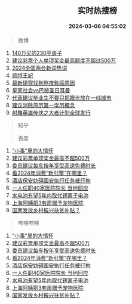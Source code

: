 <div align="center"><h2>实时热搜榜</h2><h4>2024-03-06 04:55:02</h4></div>

> 微博  

1. [140万买的230平房子](https://s.weibo.com/weibo?q=140%E4%B8%87%E4%B9%B0%E7%9A%84230%E5%B9%B3%E6%88%BF%E5%AD%90&t=31&band_rank=1&Refer=top)<br />
2. [建议彩票个人单项奖金最高额度不超过500万](https://s.weibo.com/weibo?q=%23%E5%BB%BA%E8%AE%AE%E5%BD%A9%E7%A5%A8%E4%B8%AA%E4%BA%BA%E5%8D%95%E9%A1%B9%E5%A5%96%E9%87%91%E6%9C%80%E9%AB%98%E9%A2%9D%E5%BA%A6%E4%B8%8D%E8%B6%85%E8%BF%87500%E4%B8%87%23&t=31&band_rank=2&Refer=top)<br />
3. [2024全国两会新词热词](https://s.weibo.com/weibo?q=%232024%E5%85%A8%E5%9B%BD%E4%B8%A4%E4%BC%9A%E6%96%B0%E8%AF%8D%E7%83%AD%E8%AF%8D%23&t=31&band_rank=3&Refer=top)<br />
4. [凯特王妃](https://s.weibo.com/weibo?q=%E5%87%AF%E7%89%B9%E7%8E%8B%E5%A6%83&t=31&band_rank=4&Refer=top)<br />
5. [最新研究找到熬夜致癌原因](https://s.weibo.com/weibo?q=%23%E6%9C%80%E6%96%B0%E7%A0%94%E7%A9%B6%E6%89%BE%E5%88%B0%E7%86%AC%E5%A4%9C%E8%87%B4%E7%99%8C%E5%8E%9F%E5%9B%A0%23&t=31&band_rank=5&Refer=top)<br />
6. [皇家社会vs巴黎圣日耳曼](https://s.weibo.com/weibo?q=%23%E7%9A%87%E5%AE%B6%E7%A4%BE%E4%BC%9Avs%E5%B7%B4%E9%BB%8E%E5%9C%A3%E6%97%A5%E8%80%B3%E6%9B%BC%23&t=31&band_rank=6&Refer=top)<br />
7. [代表建议毕业生不要只把眼光放在一线城市](https://s.weibo.com/weibo?q=%23%E4%BB%A3%E8%A1%A8%E5%BB%BA%E8%AE%AE%E6%AF%95%E4%B8%9A%E7%94%9F%E4%B8%8D%E8%A6%81%E5%8F%AA%E6%8A%8A%E7%9C%BC%E5%85%89%E6%94%BE%E5%9C%A8%E4%B8%80%E7%BA%BF%E5%9F%8E%E5%B8%82%23&t=31&band_rank=7&Refer=top)<br />
8. [建议消除简历第一学历概念](https://s.weibo.com/weibo?q=%23%E5%BB%BA%E8%AE%AE%E6%B6%88%E9%99%A4%E7%AE%80%E5%8E%86%E7%AC%AC%E4%B8%80%E5%AD%A6%E5%8E%86%E6%A6%82%E5%BF%B5%23&t=31&band_rank=8&Refer=top)<br />
9. [射雕英雄传侠之大者计划全球发行](https://s.weibo.com/weibo?q=%23%E5%B0%84%E9%9B%95%E8%8B%B1%E9%9B%84%E4%BC%A0%E4%BE%A0%E4%B9%8B%E5%A4%A7%E8%80%85%E8%AE%A1%E5%88%92%E5%85%A8%E7%90%83%E5%8F%91%E8%A1%8C%23&t=31&band_rank=9&Refer=top)<br />

> 知乎  


> 百度  

1. [“小事”里的大情怀](https://www.baidu.com/s?wd=%E2%80%9C%E5%B0%8F%E4%BA%8B%E2%80%9D%E9%87%8C%E7%9A%84%E5%A4%A7%E6%83%85%E6%80%80&sa=fyb_news&rsv_dl=fyb_news)<br />
2. [建议彩票单项奖金最高不超500万](https://www.baidu.com/s?wd=%E5%BB%BA%E8%AE%AE%E5%BD%A9%E7%A5%A8%E5%8D%95%E9%A1%B9%E5%A5%96%E9%87%91%E6%9C%80%E9%AB%98%E4%B8%8D%E8%B6%85500%E4%B8%87&sa=fyb_news&rsv_dl=fyb_news)<br />
3. [委员建议每车按年享受高速免费时长](https://www.baidu.com/s?wd=%E5%A7%94%E5%91%98%E5%BB%BA%E8%AE%AE%E6%AF%8F%E8%BD%A6%E6%8C%89%E5%B9%B4%E4%BA%AB%E5%8F%97%E9%AB%98%E9%80%9F%E5%85%8D%E8%B4%B9%E6%97%B6%E9%95%BF&sa=fyb_news&rsv_dl=fyb_news)<br />
4. [看2024年消费“新引擎”在哪里？](https://www.baidu.com/s?wd=%E7%9C%8B2024%E5%B9%B4%E6%B6%88%E8%B4%B9%E2%80%9C%E6%96%B0%E5%BC%95%E6%93%8E%E2%80%9D%E5%9C%A8%E5%93%AA%E9%87%8C%EF%BC%9F&sa=fyb_news&rsv_dl=fyb_news)<br />
5. [酒店保安妨碍国安执行任务被行拘](https://www.baidu.com/s?wd=%E9%85%92%E5%BA%97%E4%BF%9D%E5%AE%89%E5%A6%A8%E7%A2%8D%E5%9B%BD%E5%AE%89%E6%89%A7%E8%A1%8C%E4%BB%BB%E5%8A%A1%E8%A2%AB%E8%A1%8C%E6%8B%98&sa=fyb_news&rsv_dl=fyb_news)<br />
6. [一人任职40家医院院长 当地回应](https://www.baidu.com/s?wd=%E4%B8%80%E4%BA%BA%E4%BB%BB%E8%81%8C40%E5%AE%B6%E5%8C%BB%E9%99%A2%E9%99%A2%E9%95%BF+%E5%BD%93%E5%9C%B0%E5%9B%9E%E5%BA%94&sa=fyb_news&rsv_dl=fyb_news)<br />
7. [水电池有望5年内取代锂离子电池](https://www.baidu.com/s?wd=%E6%B0%B4%E7%94%B5%E6%B1%A0%E6%9C%89%E6%9C%9B5%E5%B9%B4%E5%86%85%E5%8F%96%E4%BB%A3%E9%94%82%E7%A6%BB%E5%AD%90%E7%94%B5%E6%B1%A0&sa=fyb_news&rsv_dl=fyb_news)<br />
8. [上海阿姨把3套房赠予宠物医院](https://www.baidu.com/s?wd=%E4%B8%8A%E6%B5%B7%E9%98%BF%E5%A7%A8%E6%8A%8A3%E5%A5%97%E6%88%BF%E8%B5%A0%E4%BA%88%E5%AE%A0%E7%89%A9%E5%8C%BB%E9%99%A2&sa=fyb_news&rsv_dl=fyb_news)<br />
9. [国家发放乡村振兴扶贫补贴？](https://www.baidu.com/s?wd=%E5%9B%BD%E5%AE%B6%E5%8F%91%E6%94%BE%E4%B9%A1%E6%9D%91%E6%8C%AF%E5%85%B4%E6%89%B6%E8%B4%AB%E8%A1%A5%E8%B4%B4%EF%BC%9F&sa=fyb_news&rsv_dl=fyb_news)<br />

> 哔哩哔哩  

1. [“小事”里的大情怀](https://www.baidu.com/s?wd=%E2%80%9C%E5%B0%8F%E4%BA%8B%E2%80%9D%E9%87%8C%E7%9A%84%E5%A4%A7%E6%83%85%E6%80%80&sa=fyb_news&rsv_dl=fyb_news)<br />
2. [建议彩票单项奖金最高不超500万](https://www.baidu.com/s?wd=%E5%BB%BA%E8%AE%AE%E5%BD%A9%E7%A5%A8%E5%8D%95%E9%A1%B9%E5%A5%96%E9%87%91%E6%9C%80%E9%AB%98%E4%B8%8D%E8%B6%85500%E4%B8%87&sa=fyb_news&rsv_dl=fyb_news)<br />
3. [委员建议每车按年享受高速免费时长](https://www.baidu.com/s?wd=%E5%A7%94%E5%91%98%E5%BB%BA%E8%AE%AE%E6%AF%8F%E8%BD%A6%E6%8C%89%E5%B9%B4%E4%BA%AB%E5%8F%97%E9%AB%98%E9%80%9F%E5%85%8D%E8%B4%B9%E6%97%B6%E9%95%BF&sa=fyb_news&rsv_dl=fyb_news)<br />
4. [看2024年消费“新引擎”在哪里？](https://www.baidu.com/s?wd=%E7%9C%8B2024%E5%B9%B4%E6%B6%88%E8%B4%B9%E2%80%9C%E6%96%B0%E5%BC%95%E6%93%8E%E2%80%9D%E5%9C%A8%E5%93%AA%E9%87%8C%EF%BC%9F&sa=fyb_news&rsv_dl=fyb_news)<br />
5. [酒店保安妨碍国安执行任务被行拘](https://www.baidu.com/s?wd=%E9%85%92%E5%BA%97%E4%BF%9D%E5%AE%89%E5%A6%A8%E7%A2%8D%E5%9B%BD%E5%AE%89%E6%89%A7%E8%A1%8C%E4%BB%BB%E5%8A%A1%E8%A2%AB%E8%A1%8C%E6%8B%98&sa=fyb_news&rsv_dl=fyb_news)<br />
6. [一人任职40家医院院长 当地回应](https://www.baidu.com/s?wd=%E4%B8%80%E4%BA%BA%E4%BB%BB%E8%81%8C40%E5%AE%B6%E5%8C%BB%E9%99%A2%E9%99%A2%E9%95%BF+%E5%BD%93%E5%9C%B0%E5%9B%9E%E5%BA%94&sa=fyb_news&rsv_dl=fyb_news)<br />
7. [水电池有望5年内取代锂离子电池](https://www.baidu.com/s?wd=%E6%B0%B4%E7%94%B5%E6%B1%A0%E6%9C%89%E6%9C%9B5%E5%B9%B4%E5%86%85%E5%8F%96%E4%BB%A3%E9%94%82%E7%A6%BB%E5%AD%90%E7%94%B5%E6%B1%A0&sa=fyb_news&rsv_dl=fyb_news)<br />
8. [上海阿姨把3套房赠予宠物医院](https://www.baidu.com/s?wd=%E4%B8%8A%E6%B5%B7%E9%98%BF%E5%A7%A8%E6%8A%8A3%E5%A5%97%E6%88%BF%E8%B5%A0%E4%BA%88%E5%AE%A0%E7%89%A9%E5%8C%BB%E9%99%A2&sa=fyb_news&rsv_dl=fyb_news)<br />
9. [国家发放乡村振兴扶贫补贴？](https://www.baidu.com/s?wd=%E5%9B%BD%E5%AE%B6%E5%8F%91%E6%94%BE%E4%B9%A1%E6%9D%91%E6%8C%AF%E5%85%B4%E6%89%B6%E8%B4%AB%E8%A1%A5%E8%B4%B4%EF%BC%9F&sa=fyb_news&rsv_dl=fyb_news)<br />
